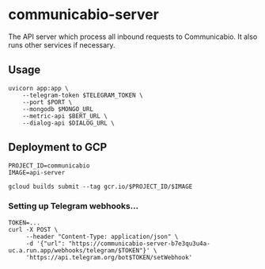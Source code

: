 
# communicabio-server

The API server which process all inbound requests to Communicabio. It also runs other services if necessary.

## Usage

```shell
uvicorn app:app \
    --telegram-token $TELEGRAM_TOKEN \
    --port $PORT \
    --mongodb $MONGO_URL
    --metric-api $BERT_URL \
    --dialog-api $DIALOG_URL \
```

## Deployment to GCP

```shell
PROJECT_ID=communicabio
IMAGE=api-server

gcloud builds submit --tag gcr.io/$PROJECT_ID/$IMAGE
```

### Setting up Telegram webhooks...

```shell
TOKEN=...
curl -X POST \
     --header "Content-Type: application/json" \
     -d '{"url": "https://communicabio-server-b7e3qu3u4a-uc.a.run.app/webhooks/telegram/$TOKEN"}' \
     'https://api.telegram.org/bot$TOKEN/setWebhook'
```

